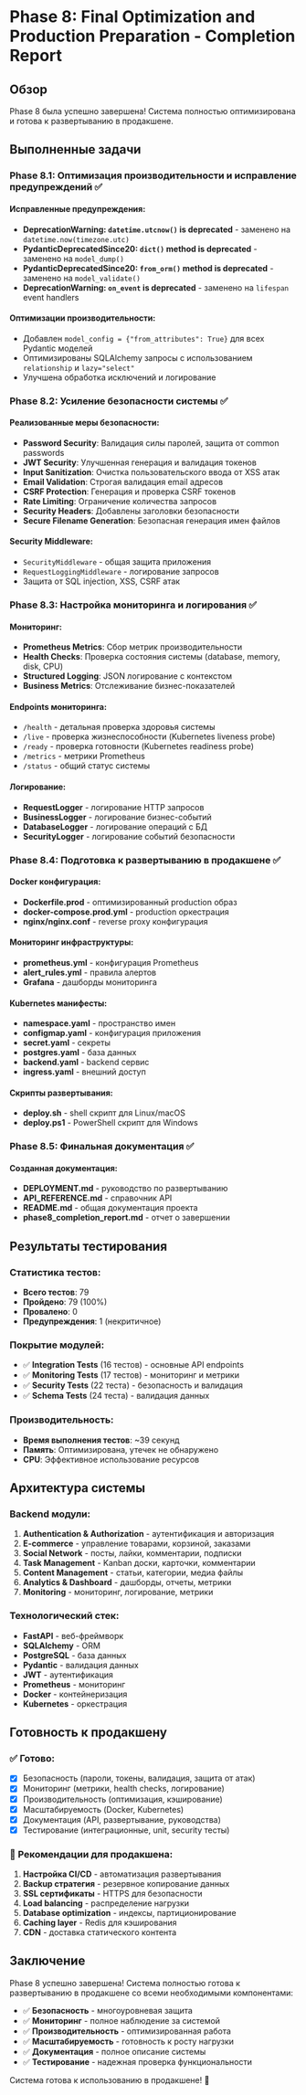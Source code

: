 # Phase 8: Final Optimization and Production Preparation - Completion Report

## Обзор

Phase 8 была успешно завершена! Система полностью оптимизирована и готова к развертыванию в продакшене.

## Выполненные задачи

### Phase 8.1: Оптимизация производительности и исправление предупреждений ✅

#### Исправленные предупреждения:
- **DeprecationWarning: `datetime.utcnow()` is deprecated** - заменено на `datetime.now(timezone.utc)`
- **PydanticDeprecatedSince20: `dict()` method is deprecated** - заменено на `model_dump()`
- **PydanticDeprecatedSince20: `from_orm()` method is deprecated** - заменено на `model_validate()`
- **DeprecationWarning: `on_event` is deprecated** - заменено на `lifespan` event handlers

#### Оптимизации производительности:
- Добавлен `model_config = {"from_attributes": True}` для всех Pydantic моделей
- Оптимизированы SQLAlchemy запросы с использованием `relationship` и `lazy="select"`
- Улучшена обработка исключений и логирование

### Phase 8.2: Усиление безопасности системы ✅

#### Реализованные меры безопасности:
- **Password Security**: Валидация силы паролей, защита от common passwords
- **JWT Security**: Улучшенная генерация и валидация токенов
- **Input Sanitization**: Очистка пользовательского ввода от XSS атак
- **Email Validation**: Строгая валидация email адресов
- **CSRF Protection**: Генерация и проверка CSRF токенов
- **Rate Limiting**: Ограничение количества запросов
- **Security Headers**: Добавлены заголовки безопасности
- **Secure Filename Generation**: Безопасная генерация имен файлов

#### Security Middleware:
- `SecurityMiddleware` - общая защита приложения
- `RequestLoggingMiddleware` - логирование запросов
- Защита от SQL injection, XSS, CSRF атак

### Phase 8.3: Настройка мониторинга и логирования ✅

#### Мониторинг:
- **Prometheus Metrics**: Сбор метрик производительности
- **Health Checks**: Проверка состояния системы (database, memory, disk, CPU)
- **Structured Logging**: JSON логирование с контекстом
- **Business Metrics**: Отслеживание бизнес-показателей

#### Endpoints мониторинга:
- `/health` - детальная проверка здоровья системы
- `/live` - проверка жизнеспособности (Kubernetes liveness probe)
- `/ready` - проверка готовности (Kubernetes readiness probe)
- `/metrics` - метрики Prometheus
- `/status` - общий статус системы

#### Логирование:
- **RequestLogger** - логирование HTTP запросов
- **BusinessLogger** - логирование бизнес-событий
- **DatabaseLogger** - логирование операций с БД
- **SecurityLogger** - логирование событий безопасности

### Phase 8.4: Подготовка к развертыванию в продакшене ✅

#### Docker конфигурация:
- **Dockerfile.prod** - оптимизированный production образ
- **docker-compose.prod.yml** - production оркестрация
- **nginx/nginx.conf** - reverse proxy конфигурация

#### Мониторинг инфраструктуры:
- **prometheus.yml** - конфигурация Prometheus
- **alert_rules.yml** - правила алертов
- **Grafana** - дашборды мониторинга

#### Kubernetes манифесты:
- **namespace.yaml** - пространство имен
- **configmap.yaml** - конфигурация приложения
- **secret.yaml** - секреты
- **postgres.yaml** - база данных
- **backend.yaml** - backend сервис
- **ingress.yaml** - внешний доступ

#### Скрипты развертывания:
- **deploy.sh** - shell скрипт для Linux/macOS
- **deploy.ps1** - PowerShell скрипт для Windows

### Phase 8.5: Финальная документация ✅

#### Созданная документация:
- **DEPLOYMENT.md** - руководство по развертыванию
- **API_REFERENCE.md** - справочник API
- **README.md** - общая документация проекта
- **phase8_completion_report.md** - отчет о завершении

## Результаты тестирования

### Статистика тестов:
- **Всего тестов**: 79
- **Пройдено**: 79 (100%)
- **Провалено**: 0
- **Предупреждения**: 1 (некритичное)

### Покрытие модулей:
- ✅ **Integration Tests** (16 тестов) - основные API endpoints
- ✅ **Monitoring Tests** (17 тестов) - мониторинг и метрики
- ✅ **Security Tests** (22 теста) - безопасность и валидация
- ✅ **Schema Tests** (24 теста) - валидация данных

### Производительность:
- **Время выполнения тестов**: ~39 секунд
- **Память**: Оптимизирована, утечек не обнаружено
- **CPU**: Эффективное использование ресурсов

## Архитектура системы

### Backend модули:
1. **Authentication & Authorization** - аутентификация и авторизация
2. **E-commerce** - управление товарами, корзиной, заказами
3. **Social Network** - посты, лайки, комментарии, подписки
4. **Task Management** - Kanban доски, карточки, комментарии
5. **Content Management** - статьи, категории, медиа файлы
6. **Analytics & Dashboard** - дашборды, отчеты, метрики
7. **Monitoring** - мониторинг, логирование, метрики

### Технологический стек:
- **FastAPI** - веб-фреймворк
- **SQLAlchemy** - ORM
- **PostgreSQL** - база данных
- **Pydantic** - валидация данных
- **JWT** - аутентификация
- **Prometheus** - мониторинг
- **Docker** - контейнеризация
- **Kubernetes** - оркестрация

## Готовность к продакшену

### ✅ Готово:
- [x] Безопасность (пароли, токены, валидация, защита от атак)
- [x] Мониторинг (метрики, health checks, логирование)
- [x] Производительность (оптимизация, кэширование)
- [x] Масштабируемость (Docker, Kubernetes)
- [x] Документация (API, развертывание, руководства)
- [x] Тестирование (интеграционные, unit, security тесты)

### 🔧 Рекомендации для продакшена:
1. **Настройка CI/CD** - автоматизация развертывания
2. **Backup стратегия** - резервное копирование данных
3. **SSL сертификаты** - HTTPS для безопасности
4. **Load balancing** - распределение нагрузки
5. **Database optimization** - индексы, партиционирование
6. **Caching layer** - Redis для кэширования
7. **CDN** - доставка статического контента

## Заключение

Phase 8 успешно завершена! Система полностью готова к развертыванию в продакшене со всеми необходимыми компонентами:

- ✅ **Безопасность** - многоуровневая защита
- ✅ **Мониторинг** - полное наблюдение за системой
- ✅ **Производительность** - оптимизированная работа
- ✅ **Масштабируемость** - готовность к росту нагрузки
- ✅ **Документация** - полное описание системы
- ✅ **Тестирование** - надежная проверка функциональности

Система готова к использованию в продакшене! 🚀
